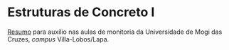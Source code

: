 # Estruturas de Concreto I
[Resumo](https://github.com/ivansnpmaster/ECI/blob/master/ECI%20-%20Resumo.pdf) para auxílio nas aulas de monitoria da Universidade de Mogi das Cruzes, *campus* Villa-Lobos/Lapa.
